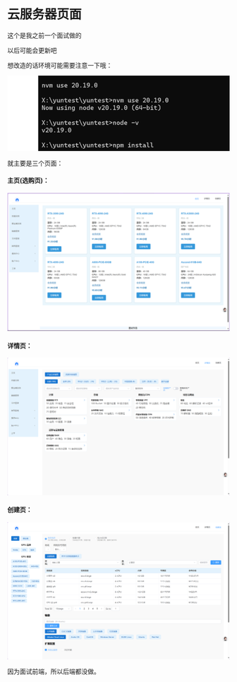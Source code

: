 # 云服务器页面

这个是我之前一个面试做的

以后可能会更新吧

想改造的话环境可能需要注意一下哦：

![1753098077233](image/README/1753098077233.png)


就主要是三个页面：


#### 主页(选购页)：

![1753097945299](image/README/1753097945299.png)


#### 详情页：

![1753097957239](image/README/1753097957239.png)


#### 创建页：

![1753097965976](image/README/1753097965976.png)


因为面试前端，所以后端都没做。
